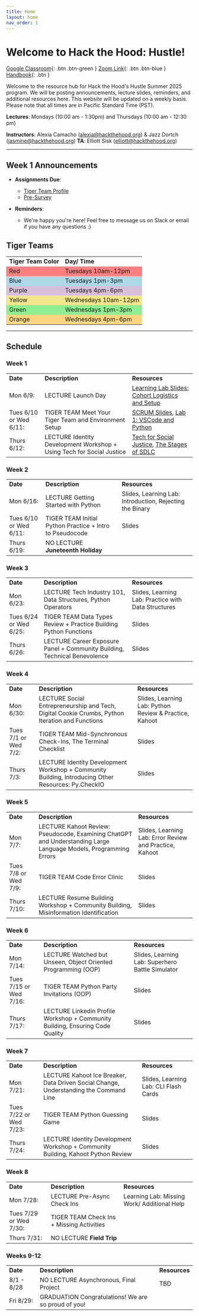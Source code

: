```yaml
---
title: Home
layout: home
nav_order: 1
---
```


# Welcome to Hack the Hood: Hustle! 

[Google Classroom](https://classroom.google.com/c/NzcyMTM3Mjc4NTMy){: .btn .btn-green }
[Zoom Link](https://us06web.zoom.us/j/87204423433){: .btn .btn-blue }
[Handbook](https://sites.google.com/hackthehood.org/hthsummer25/home){: .btn }

Welcome to the resource hub for Hack the Hood's Hustle Summer 2025 program. We will be posting announcements, lecture slides, reminders, and additional resources here. This website will be updated on a weekly basis. Please note that all times are in Pacific Standard Time (PST). 

<p><b>Lectures</b>: Mondays (10:00 am - 1:30pm) and Thursdays (10:00 am - 12:30 pm)</p>
<p><b>Instructors</b>: Alexia Camacho (<a href="mailto:alexia@hackthehood.org">alexia@hackthehood.org</a>) & Jazz Dortch (<a href="mailto:jasmine@hackthehood.org">jasmine@hackthehood.org</a>)
<b>TA</b>: Elliott Sisk (<a href="mailto:elliott@hackthehood.org">elliott@hackthehood.org</a>)</p>

---
## Week 1 Announcements
- **Assignments Due**:
  - <a href="https://classroom.google.com/c/NzcyMTM3Mjc4NTMy/a/Nzg2NTEzNTkzNDgy/details">Tiger Team Profile</a>
  - <a href="https://corexmsp4sy8p6bphbs3.qualtrics.com/jfe/form/SV_9RyPK8ZrD0iak0C">Pre-Survey</a>

- **Reminders**:
  - We're happy you're here! Feel free to message us on Slack or email if you have any questions :)

## Tiger Teams
<table>
  <tr>
    <td><b>Tiger Team Color</b></td>
    <td><b>Day/ Time</b></td>
  </tr>
  <tr>
    <td style="background-color: #FF7F7F;">Red</td>
    <td style="background-color: #FF7F7F;">Tuesdays 10am-12pm</td>
  </tr>
  <tr>
    <td style="background-color: #ADD8E6;">Blue</td>
    <td style="background-color: #ADD8E6;">Tuesdays 1pm-3pm</td>
  </tr>
  <tr>
    <td style="background-color: #D8BFD8;">Purple</td>
    <td style="background-color: #D8BFD8;">Tuesdays 4pm-6pm</td>
  </tr>
  <tr>
    <td style="background-color: #F0E68C;">Yellow</td>
    <td style="background-color: #F0E68C;">Wednesdays 10am-12pm</td>
  </tr>
  <tr>
    <td style="background-color: #90EE90;">Green</td>
    <td style="background-color: #90EE90;">Wednesdays 1pm-3pm</td>
  </tr>
  <tr>
    <td style="background-color: #FFD580;">Orange</td>
    <td style="background-color: #FFD580;">Wednesdays 4pm-6pm</td>
  </tr>
</table>

---
## Schedule

### Week 1
<table>
  <tr>
    <td><b>Date</b></td>
    <td><b>Description</b></td>
    <td><b>Resources</b></td>
  </tr>
  <tr>
    <td>Mon 6/9:</td>
    <td><span class="label label-purple">LECTURE</span> Launch Day </td>
    <td><a href="https://docs.google.com/presentation/d/1I4G34A2dGmWQDSTsL_TvMn_XKbrALZIxyOvwBxsMZMY/edit?usp=sharing"> Learning Lab Slides: Cohort Logistics and Setup</a> </td>
  </tr>
  <tr>
    <td>Tues 6/10 or Wed 6/11:</td>
    <td><span class="label label-green">TIGER TEAM</span> Meet Your Tiger Team and Environment Setup </td>
    <td><a href="https://docs.google.com/presentation/d/1-O8kcrv_rZ7e5I0KchfYgWBSNfMzPl4bkc_Br2qEatE/edit?usp=sharing">SCRUM Slides</a>, <a href="https://docs.google.com/document/d/1hxPBzIy9DqDEfXZusBAGN02g-c4XuBeH9KfnYrDpbjE/edit?usp=sharing">Lab 1: VSCode and Python</a></td>
  </tr>
  <tr>
    <td>Thurs 6/12:</td>
    <td><span class="label label-purple">LECTURE</span> Identity Development Workshop + Using Tech for Social Justice</td>
    <td><a href="https://docs.google.com/presentation/d/1Bjn7moQAU-dvfB5mf3kXnaI5vGQJz_BVfqCp_h23OmM/edit?usp=sharing">Tech for Social Justice</a>, <a href="https://docs.google.com/presentation/d/12_tGjB7JPtu2xMkjrsBTGmVDJp9xWhlzKH8qLQn5Zk8/edit?usp=sharing">The Stages of SDLC</a></td>
  </tr>
</table>

### Week 2
<table>
  <tr>
    <td><b>Date</b></td>
    <td><b>Description</b></td>
    <td><b>Resources</b></td>
  </tr>
  <tr>
    <td>Mon 6/16:</td>
    <td><span class="label label-purple">LECTURE</span> Getting Started with Python </td>
    <td> Slides, Learning Lab: Introduction, Rejecting the Binary </td>
  </tr>
  <tr>
    <td>Tues 6/10 or Wed 6/11:</td>
    <td><span class="label label-green">TIGER TEAM</span> Initial Python Practice + Intro to Pseudocode</td>
    <td> Slides </td>
  </tr>
  <tr>
    <td>Thurs 6/19:</td>
    <td><span class="label label-red">NO LECTURE</span><b> Juneteenth Holiday </b></td>
    <td> </td>
  </tr>
</table>

### Week 3
<table>
  <tr>
    <td><b>Date</b></td>
    <td><b>Description</b></td>
    <td><b>Resources</b></td>
  </tr>
  <tr>
    <td>Mon 6/23:</td>
    <td><span class="label label-purple">LECTURE</span> Tech Industry 101, Data Structures, Python Operators </td>
    <td> Slides, Learning Lab: Practice with Data Structures </td>
  </tr>
  <tr>
    <td>Tues 6/24 or Wed 6/25:</td>
    <td><span class="label label-green">TIGER TEAM</span> Data Types Review + Practice Building Python Functions</td>
    <td> Slides </td>
  </tr>
  <tr>
    <td>Thurs 6/26:</td>
    <td><span class="label label-purple">LECTURE</span> Career Exposure Panel + Community Building, Technical Benevolence </td>
    <td> Slides </td>
  </tr>
</table>

### Week 4
<table>
  <tr>
    <td><b>Date</b></td>
    <td><b>Description</b></td>
    <td><b>Resources</b></td>
  </tr>
  <tr>
    <td>Mon 6/30:</td>
    <td><span class="label label-purple">LECTURE</span> Social Entrepreneurship and Tech, Digital Cookie Crumbs, Python Iteration and Functions</td>
    <td> Slides, Learning Lab: Python Review & Practice, Kahoot </td>
  </tr>
  <tr>
    <td>Tues 7/1 or Wed 7/2:</td>
    <td><span class="label label-green">TIGER TEAM</span> Mid-Synchronous Check-Ins, The Terminal Checklist</td>
    <td> Slides </td>
  </tr>
  <tr>
    <td>Thurs 7/3:</td>
    <td><span class="label label-purple">LECTURE</span> Identity Development Workshop + Community Building, Introducing Other Resources: Py.CheckIO</td>
    <td> Slides </td>
  </tr>
</table>

### Week 5
<table>
  <tr>
    <td><b>Date</b></td>
    <td><b>Description</b></td>
    <td><b>Resources</b></td>
  </tr>
  <tr>
    <td>Mon 7/7:</td>
    <td><span class="label label-purple">LECTURE</span> Kahoot Review: Pseudocode, Examining ChatGPT and Understanding Large Language Models, Programming Errors</td>
    <td> Slides, Learning Lab: Error Review and Practice, Kahoot</td>
  </tr>
  <tr>
    <td>Tues 7/8 or Wed 7/9:</td>
    <td><span class="label label-green">TIGER TEAM</span> Code Error Clinic </td>
    <td> Slides </td>
  </tr>
  <tr>
    <td>Thurs 7/10:</td>
    <td><span class="label label-purple">LECTURE</span> Resume Building Workshop + Community Building, Misinformation Identification</td>
    <td> Slides </td>
  </tr>
</table>

### Week 6
<table>
  <tr>
    <td><b>Date</b></td>
    <td><b>Description</b></td>
    <td><b>Resources</b></td>
  </tr>
  <tr>
    <td>Mon 7/14:</td>
    <td><span class="label label-purple">LECTURE</span> Watched but Unseen, Object Oriented Programming (OOP) </td>
    <td> Slides, Learning Lab: Superhero Battle Simulator </td>
  </tr>
  <tr>
    <td>Tues 7/15 or Wed 7/16:</td>
    <td><span class="label label-green">TIGER TEAM</span> Python Party Invitations (OOP) </td>
    <td> Slides </td>
  </tr>
  <tr>
    <td>Thurs 7/17:</td>
    <td><span class="label label-purple">LECTURE</span> Linkedin Profile Workshop + Community Building, Ensuring Code Quality </td>
    <td> Slides </td>
  </tr>
</table>

### Week 7
<table>
  <tr>
    <td><b>Date</b></td>
    <td><b>Description</b></td>
    <td><b>Resources</b></td>
  </tr>
  <tr>
    <td>Mon 7/21:</td>
    <td><span class="label label-purple">LECTURE</span> Kahoot Ice Breaker, Data Driven Social Change, Understanding the Command Line</td>
    <td> Slides, Learning Lab: CLI Flash Cards</td>
  </tr>
  <tr>
    <td>Tues 7/22 or Wed 7/23:</td>
    <td><span class="label label-green">TIGER TEAM</span> Python Guessing Game</td>
    <td> Slides </td>
  </tr>
  <tr>
    <td>Thurs 7/24:</td>
    <td><span class="label label-purple">LECTURE</span> Identity Development Workshop + Community Building, Kahoot Python Review
    </td>
    <td> Slides </td>
  </tr>
</table>

### Week 8
<table>
  <tr>
    <td><b>Date</b></td>
    <td><b>Description</b></td>
    <td><b>Resources</b></td>
  </tr>
  <tr>
    <td>Mon 7/28:</td>
    <td><span class="label label-purple">LECTURE</span> Pre-Async Check Ins </td>
    <td> Learning Lab: Missing Work/ Additional Help</td>
  </tr>
  <tr>
    <td>Tues 7/29 or Wed 7/30:</td>
    <td><span class="label label-green">TIGER TEAM</span> Check Ins + Missing Activities</td>
    <td> </td>
  </tr>
  <tr>
    <td>Thurs 7/31:</td>
    <td><span class="label label-red">NO LECTURE</span> <b>Field Trip</b> 
    </td>
    <td>  </td>
  </tr>
</table>

### Weeks 9-12 
<table>
  <tr>
    <td><b>Date</b></td>
    <td><b>Description</b></td>
    <td><b>Resources</b></td>
  </tr>
  <tr>
    <td>8/1 - 8/28</td>
    <td><span class="label label-red">NO LECTURE</span> Asynchronous, Final Project </td>
    <td> TBD </td>
  </tr>
  <tr>
    <td>Fri 8/29:</td>
    <td><span class="label label-blue">GRADUATION</span> Congratulations! We are so proud of you! </td>
    <td> </td>
  </tr>
</table>